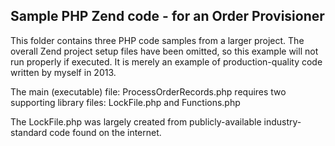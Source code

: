 ## Sample PHP Zend code - for an Order Provisioner

This folder contains three PHP code samples from a larger project.  The overall Zend project setup files have been omitted, so this example will not run properly if executed.  It is merely an example of production-quality code written by myself in 2013.

The main (executable) file:  ProcessOrderRecords.php  requires two supporting library files:  LockFile.php and Functions.php

The LockFile.php was largely created from publicly-available industry-standard code found on the internet.
